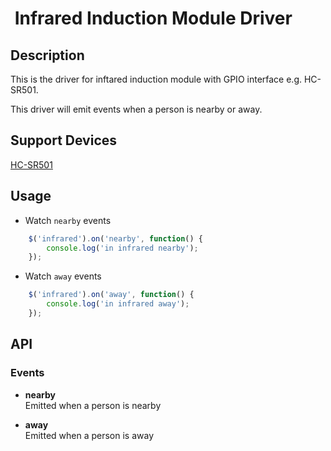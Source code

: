 #  Infrared Induction Module Driver

## Description
This is the driver for inftared induction module with GPIO interface e.g. HC-SR501. 

This driver will emit events when a person is nearby or away.

## Support Devices

[HC-SR501](http://rap.ruff.io/devices/HC-SR501)

## Usage

* Watch `nearby` events

```javascript
    $('infrared').on('nearby', function() {
        console.log('in infrared nearby');
    });
```

* Watch `away` events

```javascript
    $('infrared').on('away', function() {
        console.log('in infrared away');
    });

```

## API
### Events
* **nearby**   
Emitted when a person is nearby

* **away**   
Emitted when a person is away
